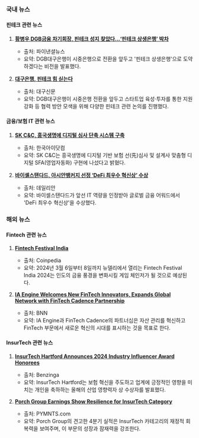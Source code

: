 ### 국내 뉴스

#### 핀테크 관련 뉴스
1. **[황병우 DGB금융 차기회장, 핀테크 성지 찾았다...‘핀테크 상생은행’ 박차](https://www.fnnews.com/ampNews/202403071041286355)**
   - 출처: 파이낸셜뉴스
   - 요약: DGB대구은행이 시중은행으로 전환을 앞두고 '핀테크 상생은행'으로 도약하겠다는 비전을 발표했다.

2. **[대구은행, 핀테크 힘 싣는다](https://www.idaegu.co.kr/news/articleView.html?idxno=452706)**
   - 출처: 대구신문
   - 요약: DGB대구은행이 시중은행 전환을 앞두고 스타트업 육성·투자를 통한 지원 강화 등 협력 방안 모색을 위해 다양한 핀테크 관련 논의를 진행했다.

#### 금융/보험 IT 관련 뉴스
1. **[SK C&C, 흥국생명에 디지털 심사 단축 시스템 구축](https://www.hankooki.com/news/articleViewAmp.html?idxno=142111)**
   - 출처: 한국아이닷컴
   - 요약: SK C&C는 흥국생명에 디지털 기반 보험 선(先)심사 및 설계사 맞춤형 디지털 SFA(영업자동화) 구현에 나섰다고 밝혔다.

2. **[바이셀스탠다드, 아시안뱅커지 선정 ‘DeFi 최우수 혁신상’ 수상](https://m.dailian.co.kr/amp/news/view/1336782)**
   - 출처: 데일리안
   - 요약: 바이셀스탠다드가 앞선 IT 역량을 인정받아 글로벌 금융 어워드에서 'DeFi 최우수 혁신상'을 수상했다.

### 해외 뉴스

#### Fintech 관련 뉴스
1. **[Fintech Festival India](https://events.coinpedia.org/1358-fintech-festival-india/)**
   - 출처: Coinpedia
   - 요약: 2024년 3월 6일부터 8일까지 뉴델리에서 열리는 Fintech Festival India 2024는 인도의 금융 풍경을 변화시킬 게임 체인저가 될 것으로 예상된다.

2. **[IA Engine Welcomes New FinTech Innovators, Expands Global Network with FinTech Cadence Partnership](https://bnnbreaking.com/tech/ia-engine-welcomes-new-fintech-innovators-expands-global-network-with-fintech-cadence-partnership)**
   - 출처: BNN
   - 요약: IA Engine과 FinTech Cadence의 파트너십은 자산 관리를 혁신하고 FinTech 부문에서 새로운 혁신의 시대를 표시하는 것을 목표로 한다.

#### InsurTech 관련 뉴스
1. **[InsurTech Hartford Announces 2024 Industry Influencer Award Honorees](https://www.benzinga.com/amp/content/37487173)**
   - 출처: Benzinga
   - 요약: InsurTech Hartford는 보험 혁신을 주도하고 업계에 긍정적인 영향을 미치는 개인을 축하하는 올해의 산업 영향력자 상 수상자를 발표했다.

2. **[Porch Group Earnings Show Resilience for InsurTech Category](https://www.pymnts.com/insurance/2024/porch-group-earnings-show-resilience-for-insurtech-category/)**
   - 출처: PYMNTS.com
   - 요약: Porch Group의 견고한 4분기 실적은 InsurTech 카테고리의 재정적 회복력을 보여주며, 이 부문의 성장과 잠재력을 강조한다.

